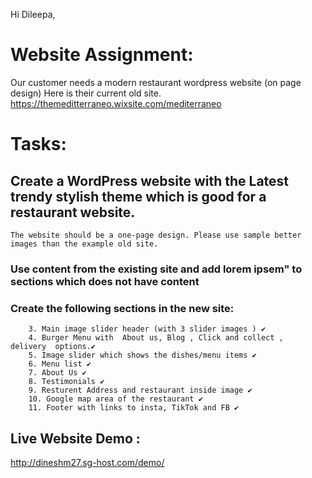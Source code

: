 Hi Dileepa,

# Website Assignment:

Our customer needs a modern restaurant wordpress website (on page design)
Here is their current old site.
https://themeditterraneo.wixsite.com/mediterraneo

# Tasks:

## Create a WordPress website with the Latest trendy stylish theme which is good for a restaurant website.

    The website should be a one-page design. Please use sample better images than the example old site.

### Use content from the existing site and add lorem ipsem" to sections which does not have content

### Create the following sections in the new site:

        3. Main image slider header (with 3 slider images ) ✔️
        4. Burger Menu with  About us, Blog , Click and collect ,   delivery  options.✔️
        5. Image slider which shows the dishes/menu items ✔️
        6. Menu list ✔️
        7. About Us ✔️
        8. Testimonials ✔️
        9. Resturent Address and restaurant inside image ✔️
        10. Google map area of the restaurant ✔️
        11. Footer with links to insta, TikTok and FB ✔️

## Live Website Demo : 
http://dineshm27.sg-host.com/demo/
